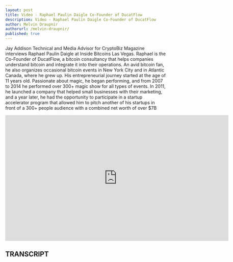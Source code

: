 ```yaml
---
layout: post
title: Video - Raphael Paulin Daigle Co-Founder of DucatFlow
description: Video - Raphael Paulin Daigle Co-Founder of DucatFlow
author: Melvin Draupnir
authorurl: /melvin-draupnir/
published: true
---
```


<p>Jay Addison Technical and Media Advisor for CryptoBiz Magazine interviews Raphael Paulin Daigle at Inside Bitcoins Las Vegas. Raphael is the Co-Founder of DucatFlow, a bitcoin consultancy that helps companies understand bitcoin and integrate it into their operations. An avid bitcoin fan, he also organizes occasional bitcoin events in New York City and in Atlantic Canada, where he grew up. His entrepreneurial journey started at the age of 11 years old. Passionate about magic, he began performing, and from 2007 to 2014 he performed over 300+ magic show for all types of events. In 2011, he launched a company that helped small businesses with their marketing, and a year later, he had the opportunity to participate in a startup accelerator program that allowed him to pitch another of his startups in front of a 300+ people audience with a combined net worth of over $7B</p>

<center><iframe width="700" height="394" src="https://www.youtube.com/embed/KagQNJkeCNM" frameborder="0" allowfullscreen></iframe></center>

<h2>TRANSCRIPT</h2>
